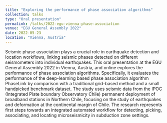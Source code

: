 ```yaml
---
title: "Exploring the performance of phase association algorithms"
collection: talks
type: "Oral presentation"
permalink: /talks/2022-egu-vienna-phase-association
venue: "EGU General Assembly 2022"
date: 2022-05-23
location: "Vienna, Austria"
---
```


Seismic phase association plays a crucial role in earthquake detection and location workflows, linking seismic phases detected on different seismometers into individual earthquakes. This oral presentation at the EGU General Assembly 2022 in Vienna, Austria, and online explores the performance of phase association algorithms. Specifically, it evaluates the performance of the deep-learning based phase association algorithm PhaseLink by comparison with a traditional grid-based method and a small handpicked benchmark dataset. The study uses seismic data from the IPOC (Integrated Plate boundary Observatory Chile) permanent deployment of broadband stations in Northern Chile, focusing on the study of earthquakes and deformation at the continental margin of Chile. The research represents first steps towards an integrated automated workflow for detecting, picking, associating, and locating microseismicity in subduction zone settings.
